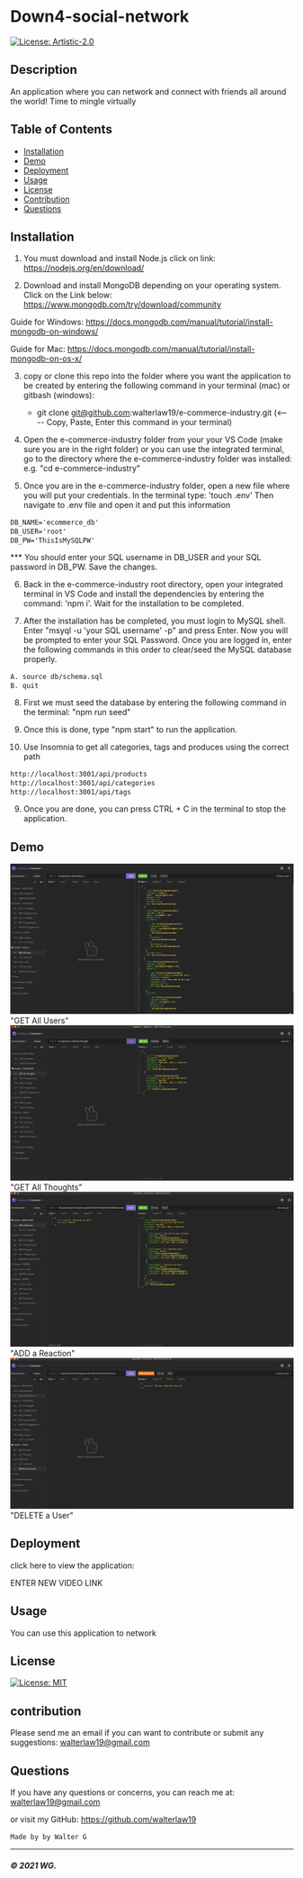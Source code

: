 # Down4-social-network

[![License: Artistic-2.0](https://img.shields.io/badge/License-Perl-0298c3.svg)](https://opensource.org/licenses/Artistic-2.0)

## Description
An application where you can network and connect with friends all around the world!
Time to mingle virtually

## Table of Contents

* [Installation](#installation)
* [Demo](#demo)
* [Deployment](#deployment)
* [Usage](#usage)
* [License](#license)
* [Contribution](#contribution)
* [Questions](#questions)


## Installation

1. You must download and install Node.js click on link: https://nodejs.org/en/download/

2. Download and install MongoDB depending on your operating system. Click on the Link below:
https://www.mongodb.com/try/download/community

Guide for Windows: https://docs.mongodb.com/manual/tutorial/install-mongodb-on-windows/

Guide for Mac: https://docs.mongodb.com/manual/tutorial/install-mongodb-on-os-x/

3. copy or clone this repo into the folder where you want the application to be created by entering the following command in your terminal (mac) or gitbash (windows):
    * git clone git@github.com:walterlaw19/e-commerce-industry.git   (<---- Copy, Paste, Enter this command in your terminal)

4. Open the e-commerce-industry folder from your your VS Code (make sure you are in the right folder) or you can use the integrated terminal, go to the directory where the e-commerce-industry folder was installed: e.g. "cd e-commerce-industry"

5. Once you are in the e-commerce-industry folder, open a new file where you will put your credentials.  In the terminal type: 'touch .env'  Then navigate to .env file and open it and put this information 

```
DB_NAME='ecommerce_db'
DB_USER='root'
DB_PW='ThisIsMySQLPW'
```

*** You should enter your SQL username in DB_USER and your SQL password in DB_PW. Save the changes.

6. Back in the e-commerce-industry root directory, open your integrated terminal in VS Code and install the dependencies by entering the command: 'npm i'.  Wait for the installation to be completed.

7. After the installation has be completed, you must login to MySQL shell. Enter "msyql -u 'your SQL username' -p" and press Enter. Now you will be prompted to enter your SQL Password. Once you are logged in, enter the following commands in this order to clear/seed the MySQL database properly. 

```
A. source db/schema.sql
B. quit
```
8. First we must seed the database by entering the following command in the terminal: "npm run seed"

8. Once this is done, type "npm start" to run the application.

7. Use Insomnia to get all categories, tags and produces using the correct path

```
http://localhost:3001/api/products        http://localhost:3001/api/categories         http://localhost:3001/api/tags
```

9. Once you are done, you can press CTRL + C in the terminal to stop the application.



## Demo

![](Readme-images/screenshot1.PNG) "GET All Users"
![](Readme-images/screenshot2.PNG) "GET All Thoughts"
![](Readme-images/screenshot3.PNG) "ADD a Reaction"
![](Readme-images/screenshot4.PNG) "DELETE a User"


## Deployment

click here to view the application:
<!-- https://walt-first-tech-blog.herokuapp.com/ -->  ENTER NEW VIDEO LINK

## Usage

You can use this application to network
 
## License

[![License: MIT](https://img.shields.io/badge/License-MIT-yellow.svg)](https://opensource.org/licenses/MIT)

## contribution

Please send me an email if you can want to contribute or submit any suggestions: walterlaw19@gmail.com

## Questions

If you have any questions or concerns, you can reach me at: walterlaw19@gmail.com

or visit my GitHub: https://github.com/walterlaw19



```
Made by by Walter G
```

---
##### © 2021 WG.








